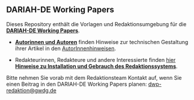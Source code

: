 ## DARIAH-DE Working Papers

Dieses Repository enthält die Vorlagen und Redaktionsumgebung für die __[DARIAH-DE Working Papers](https://de.dariah.eu/working-papers)__.


* __[Autorinnen und Autoren](DWP-Autorenhinweise.pdf)__ finden Hinweise zur technischen Gestaltung ihrer Artikel in den [AutorInnenhinweisen](DWP-Autorenhinweise.pdf).

* Redakteurinnen, Redakteure und andere Interessierte finden [hier __Hinweise zu Installation und Gebrauch des Redaktionssystems__](DWP-Redaktionssystem.pdf).


Bitte nehmen Sie vorab mit dem Redaktionsteam Kontakt auf, wenn Sie einen Beitrag in den DARIAH-DE Working Papers planen: dwp-redaktion@gwdg.de